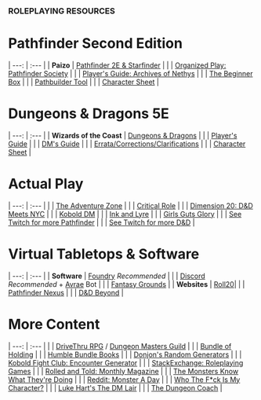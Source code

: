 ### ROLEPLAYING RESOURCES

# Pathfinder Second Edition

| ---: | :--- |
| **Paizo** | [Pathfinder 2E &amp; Starfinder](https://paizo.com/) |
| | [Organized Play: Pathfinder Society](https://paizo.com/organizedplay) |
| | [Player's Guide: Archives of Nethys](https://2e.aonprd.com/PlayersGuide.aspx) |
| | [The Beginner Box](https://paizo.com/pathfinder/beginnerbox) |
| | [Pathbuilder Tool](https://pathbuilder2e.com/) |
| | [Character Sheet](https://paizo.s3-us-west-2.amazonaws.com/PZO2101-CharacterSheet-Color.pdf) |

# Dungeons & Dragons 5E

| ---: | :--- |
| **Wizards of the Coast** | [Dungeons &amp; Dragons](https://dnd.wizards.com/) |
| | [Player's Guide](https://dnd.wizards.com/products/tabletop/players-basic-rules) |
| | [DM's Guide](https://dnd.wizards.com/products/tabletop/dm-basic-rules) |
| | [Errata/Corrections/Clarifications](https://thinkdm.org/5e-errata/) |
| | [Character Sheet](https://dnd.wizards.com/articles/features/character_sheets) |

# Actual Play

| ---: | :--- |
| | [The Adventure Zone](https://www.themcelroy.family/theadventurezone) |
| | [Critical Role](https://critrole.com/) |
| | [Dimension 20: D&D Meets NYC](https://brennanleemulligan.com/dimension-20-the-unsleeping-city/) |
| | [Kobold DM](https://www.twitch.tv/kobold_dm) |
| | [Ink and Lyre](https://www.inkandlyre.com/) |
| | [Girls Guts Glory](https://www.girlsgutsgloryrpg.com/) |
| | [See Twitch for more Pathfinder](https://www.twitch.tv/directory/category/pathfinder) |
| | [See Twitch for more D&D](https://www.twitch.tv/directory/category/dungeons-and-dragons) |

# Virtual Tabletops & Software

| ---: | :--- |
| **Software** | [Foundry](https://foundryvtt.com/) *Recommended* |
| | [Discord](https://discord.com) *Recommended* + [Avrae](https://avrae.io) Bot |
| | [Fantasy Grounds](https://www.fantasygrounds.com) |
| **Websites** | [Roll20](https://roll20.net)|
| | [Pathfinder Nexus](https://app.demiplane.com/nexus/pathfinder2e) |
| | [D&D Beyond](https://www.dndbeyond.com) |

# More Content

| ---: | :--- |
| | [DriveThru RPG](https://www.drivethrurpg.com/) / [Dungeon Masters Guild](https://www.dmsguild.com/) |
| | [Bundle of Holding](https://bundleofholding.com/) |
| | [Humble Bundle Books](https://www.humblebundle.com/books) |
| | [Donjon's Random Generators](http://donjon.bin.sh/) |
| | [Kobold Fight Club: Encounter Generator](http://kobold.club/fight/#/encounter-builder) |
| | [StackExchange: Roleplaying Games](https://rpg.stackexchange.com/) |
| | [Rolled and Told: Monthly Magazine](https://www.rolledandtold.com/) |
| | [The Monsters Know What They're Doing](https://www.themonstersknow.com/) |
| | [Reddit: Monster A Day](https://www.reddit.com/r/monsteraday/) |
| | [Who The F*ck Is My Character?](https://whothefuckismydndcharacter.com/) |
| | [Luke Hart's The DM Lair](https://www.thedmlair.com/) |
| | [The Dungeon Coach](https://thedungeoncoach.com/) |
